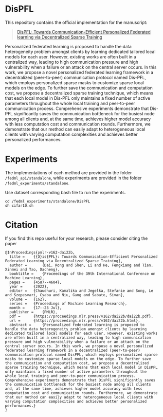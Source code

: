 # DisPFL

[//]: # (Official implementation:)

[//]: # (- DisPFL: Towards Communication-Efficient Personalized Federated learning via Decentralized Sparse Training &#40;[Paper]&#40;https://openreview.net/pdf?id=jFMzBeLyTc0&#41;&#41;)

This repository contains the official implementation for the manuscript:
> [DisPFL: Towards Communication-Efficient Personalized Federated learning via Decentralized Sparse Training](https://arxiv.org/pdf/2206.00187.pdf)

Personalized federated learning is proposed to handle the data heterogeneity problem amongst clients by learning dedicated tailored local models for each user. However, existing works are often built in a centralized way, leading to high communication pressure and high vulnerability when a failure or an attack on the central server occurs. In this work, we propose a novel personalized federated learning framework in a decentralized (peer-to-peer) communication protocol named Dis-PFL, which employs personalized sparse masks to customize sparse local models on the edge. To further save the communication and computation cost, we propose a decentralized sparse training technique, which means that each local model in Dis-PFL only maintains a fixed number of active parameters throughout the whole local training and peer-to-peer communication process. Comprehensive experiments demonstrate that Dis-PFL significantly saves the communication bottleneck for the busiest node among all clients and, at the same time, achieves higher model accuracy with less computation cost and communication rounds. Furthermore, we demonstrate that our method can easily adapt to heterogeneous local clients with varying computation complexities and achieves better personalized performances.

[//]: # (For any questions, please feel free to contact &#40;rongdai@mail.ustc.edu.cn&#41;.)

[//]: # (## Requirements)

[//]: # ()
[//]: # (1. [Python]&#40;https://www.python.org/&#41;)

[//]: # (2. [Pytorch]&#40;https://pytorch.org/&#41;)

[//]: # (3. [Wandb]&#40;https://wandb.ai/site&#41;)

[//]: # (4. [Torchvision]&#40;https://pytorch.org/vision/stable/index.html&#41;)

[//]: # (5. [Perceptual-advex]&#40;https://github.com/cassidylaidlaw/perceptual-advex&#41;)

[//]: # (6. [Robustness]&#40;https://github.com/MadryLab/robustness&#41;)

# Experiments
The implementations of each method are provided in the folder `/fedml_api/standalone`, while experiments are provided in the folder `/fedml_experiments/standalone`.


Use dataset corresponding bash file to run the experiments.

```
cd /fedml_experiments/standalone/DisPFL
sh cifar10.sh
```

# Citation

If you find this repo useful for your research, please consider citing the paper

```
@InProceedings{pmlr-v162-dai22b,
  title = 	 {{D}is{PFL}: Towards Communication-Efficient Personalized Federated Learning via Decentralized Sparse Training},
  author =       {Dai, Rong and Shen, Li and He, Fengxiang and Tian, Xinmei and Tao, Dacheng},
  booktitle = 	 {Proceedings of the 39th International Conference on Machine Learning},
  pages = 	 {4587--4604},
  year = 	 {2022},
  editor = 	 {Chaudhuri, Kamalika and Jegelka, Stefanie and Song, Le and Szepesvari, Csaba and Niu, Gang and Sabato, Sivan},
  volume = 	 {162},
  series = 	 {Proceedings of Machine Learning Research},
  month = 	 {17--23 Jul},
  publisher =    {PMLR},
  pdf = 	 {https://proceedings.mlr.press/v162/dai22b/dai22b.pdf},
  url = 	 {https://proceedings.mlr.press/v162/dai22b.html},
  abstract = 	 {Personalized federated learning is proposed to handle the data heterogeneity problem amongst clients by learning dedicated tailored local models for each user. However, existing works are often built in a centralized way, leading to high communication pressure and high vulnerability when a failure or an attack on the central server occurs. In this work, we propose a novel personalized federated learning framework in a decentralized (peer-to-peer) communication protocol named DisPFL, which employs personalized sparse masks to customize sparse local models on the edge. To further save the communication and computation cost, we propose a decentralized sparse training technique, which means that each local model in DisPFL only maintains a fixed number of active parameters throughout the whole local training and peer-to-peer communication process. Comprehensive experiments demonstrate that DisPFL significantly saves the communication bottleneck for the busiest node among all clients and, at the same time, achieves higher model accuracy with less computation cost and communication rounds. Furthermore, we demonstrate that our method can easily adapt to heterogeneous local clients with varying computation complexities and achieves better personalized performances.}
}
```

[//]: # (## Citation)

[//]: # ()
[//]: # (If you find this repo useful for your research, please consider citing the paper)

[//]: # (```)

[//]: # (@article{yang2021class,)

[//]: # (  title={Class-Disentanglement and Applications in Adversarial Detection and Defense},)

[//]: # (  author={Yang, Kaiwen and Zhou, Tianyi and Tian, Xinmei and Tao, Dacheng and others},)

[//]: # (  journal={Advances in Neural Information Processing Systems},)

[//]: # (  volume={34},)

[//]: # (  year={2021})

[//]: # (})

[//]: # (```)
